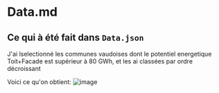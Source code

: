 # Data.md
## Ce qui à été fait dans `Data.json`

J'ai lselectionné les communes vaudoises dont le potentiel energetique Toit+Facade est supérieur à 80 GWh, et les ai classées par ordre décroissant

Voici ce qu'on obtient: ![image](https://user-images.githubusercontent.com/56030786/110128042-a62e9780-7dc6-11eb-9ad4-f9443a239704.png)
